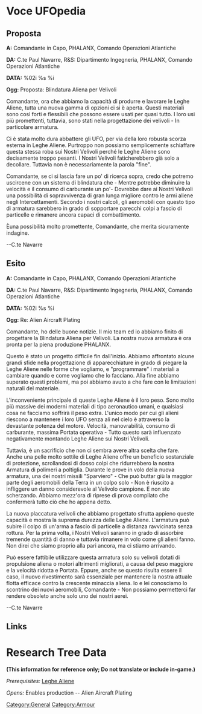 # Voce UFOpedia

## Proposta

**A:** Comandante in Capo, PHALANX, Comando Operazioni Atlantiche

**DA:** C.te Paul Navarre, R&S: Dipartimento Ingegneria, PHALANX,
Comando Operazioni Atlantiche

**DATA:** %02i %s %i

**Ogg:** Proposta: Blindatura Aliena per Velivoli

Comandante, ora che abbiamo la capacità di produrre e lavorare le Leghe
Aliene, tutta una nuova gamma di opzioni ci si è aperta. Questi
materiali sono così forti e flessibili che possono essere usati per
quasi tutto. I loro usi più promettenti, tuttavia, sono stati nella
progettazione dei velivoli - In particolare armatura.

Ci è stata molto dura abbattere gli UFO, per via della loro robusta
scorza esterna in Leghe Aliene. Purtroppo non possiamo semplicemente
schiaffare questa stessa roba sui Nostri Velivoli perché le Leghe Aliene
sono decisamente troppo pesanti. I Nostri Velivoli faticherebbero già
solo a decollare. Tuttavia non è necessariamente la parola "fine".

Comandante, se ci si lascia fare un po' di ricerca sopra, credo che
potremo uscircene con un sistema di blindatura che - Mentre potrebbe
diminuire la velocità e il consumo di carburante un po'- Dovrebbe dare
ai Nostri Velivoli una possibilità di sopravvivenza di gran lunga
migliore contro le armi aliene negli Intercettamenti. Secondo i nostri
calcoli, gli aeromobili con questo tipo di armatura sarebbero in grado
di sopportare parecchi colpi a fascio di particelle e rimanere ancora
capaci di combattimento.

Èuna possibilità molto promettente, Comandante, che merita sicuramente
indagine.

--C.te Navarre

## Esito

**A:** Comandante in Capo, PHALANX, Comando Operazioni Atlantiche

**DA:** C.te Paul Navarre, R&S: Dipartimento Ingegneria, PHALANX,
Comando Operazioni Atlantiche

**DATA:** %02i %s %i

**Ogg:** Re: Alien Aircraft Plating

Comandante, ho delle buone notizie. Il mio team ed io abbiamo finito di
progettare la Blindatura Aliena per Velivoli. La nostra nuova armatura è
ora pronta per la piena produzione PHALANX.

Questo è stato un progetto difficile fin dall'inizio. Abbiamo affrontato
alcune grandi sfide nella progettazione di apparecchiature in grado di
piegare la Leghe Aliene nelle forme che vogliamo, e "programmare" i
materiali a cambiare quando e come vogliamo che lo facciano. Alla fine
abbiamo superato questi problemi, ma poi abbiamo avuto a che fare con le
limitazioni naturali del materiale.

L'inconveniente principale di queste Leghe Aliene è il loro peso. Sono
molto più massive dei moderni materiali di tipo aeronautico umani, e
qualsiasi cosa ne facciamo soffrirà il peso extra. L'unico modo per cui
gli alieni riescono a mantenere i loro UFO senza ali nel cielo è
attraverso la devastante potenza del motore. Velocità, manovrabilità,
consumo di carburante, massima Portata operativa - Tutto questo sarà
influenzato negativamente montando Leghe Aliene sui Nostri Velivoli.

Tuttavia, è un sacrificio che non ci sembra avere altra scelta che fare.
Anche una pelle molto sottile di Leghe Aliene offre un beneficio
sostanziale di protezione, scrollandosi di dosso colpi che ridurrebbero
la nostra Armatura di polimeri a poltiglia. Durante le prove in volo
della nuova armatura, una dei nostri missili "Sparviero" - Che può
buttar giù la maggior parte degli aeromobili della Terra in un colpo
solo - Non è riuscito a infliggere un danno considerevole al Velivolo
campione. E non sto scherzando. Abbiamo mezz'ora di riprese di prova
compilato che confermerà tutto ciò che ho appena detto.

La nuova placcatura velivoli che abbiamo progettato sfrutta appieno
queste capacità e mostra la suprema durezza delle Leghe Aliene.
L'armatura può subire il colpo di un'arma a fascio di particelle a
distanza ravvicinata senza rottura. Per la prima volta, i Nostri
Velivoli saranno in grado di assorbire tremende quantità di danno e
tuttavia rimanere in volo come gli alieni fanno. Non direi che siamo
proprio alla pari ancora, ma ci stiamo arrivando.

Può essere fattibile utilizzare questa armatura solo su velivoli dotati
di propulsione aliena o motori altrimenti migliorati, a causa del peso
maggiore e la velocità ridotta e Portata. Eppure, anche se questo
risulta essere il caso, il nuovo rivestimento sarà essenziale per
mantenere la nostra attuale flotta efficace contro la crescente minaccia
aliena. Io e lei conosciamo lo scontrino dei nuovi aeromobili,
Comandante - Non possiamo permetterci far rendere obsoleto anche solo
uno dei nostri aerei.

--C.te Navarre

## Links

# Research Tree Data

**(This information for reference only; Do not translate or include
in-game.)**

*Prerequisites:* [Leghe Aliene](Research/Leghe_Aliene "wikilink")

*Opens:* Enables production -- Alien Aircraft Plating

[Category:General](Category:General "wikilink")
[Category:Armour](Category:Armour "wikilink")